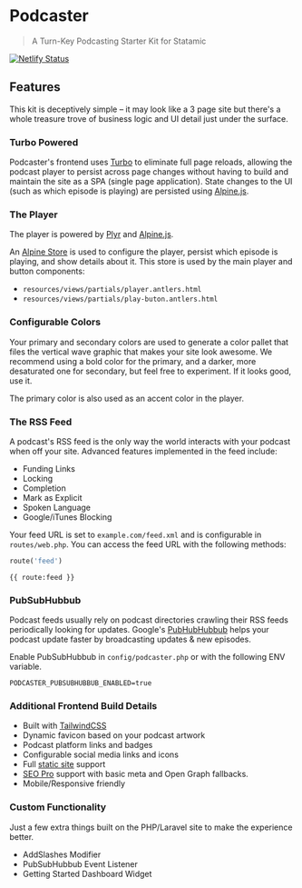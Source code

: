 <!-- statamic:hide -->
# Podcaster
> A Turn-Key Podcasting Starter Kit for Statamic
<!-- /statamic:hide -->

[![Netlify Status](https://api.netlify.com/api/v1/badges/52c2ed4c-5bae-4ae7-9d2d-b35c3028c33b/deploy-status)](https://app.netlify.com/sites/cerealpodcast/deploys)

## Features

This kit is deceptively simple – it may look like a 3 page site but there's a whole treasure trove of business logic and UI detail just under the surface.
### Turbo Powered

Podcaster's frontend uses [Turbo](https://turbo.hotwire.dev/) to eliminate full page reloads, allowing the podcast player to persist across page changes without having to build and maintain the site as a SPA (single page application). State changes to the UI (such as which episode is playing) are persisted using [Alpine.js](https://alpinejs.dev).

### The Player

The player is powered by [Plyr](https://plyr.io/) and [Alpine.js](https://alpinejs.dev).

An [Alpine Store](https://alpinejs.dev/magics/store) is used to configure the player, persist which episode is playing, and show details about it. This store is used by the main player and button components:

- `resources/views/partials/player.antlers.html`
- `resources/views/partials/play-buton.antlers.html`

### Configurable Colors

Your primary and secondary colors are used to generate a color pallet that files the vertical wave graphic that makes your site look awesome. We recommend using a bold color for the primary, and a darker, more desaturated one for secondary, but feel free to experiment. If it looks good, use it.

The primary color is also used as an accent color in the player.

### The RSS Feed

A podcast's RSS feed is the only way the world interacts with your podcast when off your site. Advanced features implemented in the feed include:

- Funding Links
- Locking
- Completion
- Mark as Explicit
- Spoken Language
- Google/iTunes Blocking

Your feed URL is set to `example.com/feed.xml` and is configurable in `routes/web.php`.  You can access the feed URL with the following methods:

```php
route('feed')
```

```antlers
{{ route:feed }}
```


### PubSubHubbub

Podcast feeds usually rely on podcast directories crawling their
RSS feeds periodically looking for updates. Google's [PubHubHubbub](https://pubsubhubbub.appspot.com) helps your podcast update faster by broadcasting updates & new episodes.

Enable PubSubHubbub in `config/podcaster.php` or with the following ENV variable.

```env
PODCASTER_PUBSUBHUBBUB_ENABLED=true
```

### Additional Frontend Build Details

- Built with [TailwindCSS](https://tailwindcss.com)
- Dynamic favicon based on your podcast artwork
- Podcast platform links and badges
- Configurable social media links and icons
- Full [static site](https://github.com/statamic/ssg) support
- [SEO Pro](https://statamic.com/addons/statamic/seo-pro) support with basic meta and Open Graph fallbacks.
- Mobile/Responsive friendly

### Custom Functionality

Just a few extra things built on the PHP/Laravel site to make the experience better.

- AddSlashes Modifier
- PubSubHubbub Event Listener
- Getting Started Dashboard Widget
